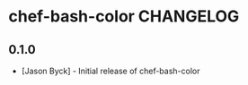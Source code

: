 chef-bash-color CHANGELOG
=========================

0.1.0
-----
- [Jason Byck] - Initial release of chef-bash-color


